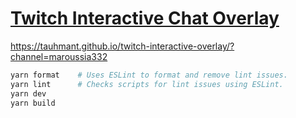 # [Twitch Interactive Chat Overlay](https://example.com/)

https://tauhmant.github.io/twitch-interactive-overlay/?channel=maroussia332

```sh
yarn format    # Uses ESLint to format and remove lint issues.
yarn lint      # Checks scripts for lint issues using ESLint.
yarn dev
yarn build
```
